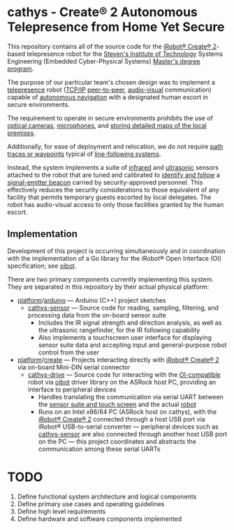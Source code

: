 cathys - Create® 2 Autonomous Telepresence from Home Yet Secure
==

This repository contains all of the source code for the [iRobot® Create®
2][create]-based telepresence robot for the [Steven's Institute of 
Technology][stevens] Systems Engineering (Embedded Cyber-Physical Systems)
[Master's degree program][degree].


The purpose of our particular team's chosen design was to implement a 
[telepresence][telepresence] robot ([TCP/IP][tcpip] [peer-to-peer][p2p],
[audio-visual][av] communication) capable of [autonomous navigation][autonav]
with a designated human escort in secure environments.


The requirement to operate in secure environments prohibits the use of [optical
cameras][camera], [microphones][microphone], and [storing detailed maps of the
local premises][maps]. 


Additionally, for ease of deployment and relocation, we do not require [path 
traces or waypoints][tracing] typical of [line-following systems][linefollow].


Instead, the system implements a suite of [infrared][infrared] and 
[ultrasonic][ultrasound] sensors attached to the robot that are tuned and
calibrated to [identify and follow][direction] a [signal-emitter beacon][beacon]
carried by security-approved personnel. This effectively reduces the security
considerations to those equivalent of any facility that permits temporary guests
escorted by local delegates. The robot has audio-visual access to only those
facilities granted by the human escort.


Implementation
--

Development of this project is occurring simultaneously and in coordination
with the implementation of a Go library for the iRobot® Open Interface (OI)
specification; see [oibot][oibot].


There are two primary components currently implementing this system. They are
separated in this repository by their actual physical platform:


- [platform][platform]/[arduino][platformarduino] — Arduino (C++) project sketches
	- [cathys-sensor][cathyssensor] — Source code for reading, sampling, filtering, and processing data from the on-board sensor suite
		- Includes the IR signal strength and direction analysis, as well as the ultrasonic rangefinder, for the IR following capability
		- Also implements a touchscreen user interface for displaying sensor suite data and accepting input and general-purpose robot control from the user
- [platform][platform]/[create][platformcreate] — Projects interacting directly with [iRobot® Create® 2][create] via on-board Mini-DIN serial connector
	- [cathys-drive][cathysdrive] — Source code for interacting with the [OI-compatible][oispec] robot via [oibot][oibot] driver library on the ASRock host PC, providing an interface to peripheral devices
		- Handles translating the communication via serial UART between the [sensor suite and touch screen][cathyssensor] and the actual [robot][oibot]
		- Runs on an Intel x86/64 PC (ASRock host on cathys), with the [iRobot® Create® 2][create] connected through a host USB port via iRobot® USB-to-serial converter — peripheral devices such as [cathys-sensor][cathyssensor] are also connected through another host USB port on the PC — this project coordinates and abstracts the communication among these serial UARTs

TODO
==

1. Define functional system architecture and logical components
2. Define primary use cases and operating guidelines
3. Define high level requirements
4. Define hardware and software components implemented

[create]:https://en.wikipedia.org/wiki/IRobot_Create
[stevens]:https://en.wikipedia.org/wiki/Stevens_Institute_of_Technology
[degree]:https://www.stevens.edu/school-systems-enterprises/masters-degree-programs/systems-engineering/curriculum-overview
[telepresence]:https://en.wikipedia.org/wiki/Telepresence
[tcpip]:https://en.wikipedia.org/wiki/Internet_protocol_suite
[p2p]:https://en.wikipedia.org/wiki/Point-to-point_(telecommunications)
[av]:https://en.wikipedia.org/wiki/Audiovisual
[autonav]:https://en.wikipedia.org/wiki/Robot_navigation
[camera]:https://en.wikipedia.org/wiki/Optical_camera
[microphone]:https://en.wikipedia.org/wiki/Microphone
[maps]:https://en.wikipedia.org/wiki/Robotic_mapping
[tracing]:https://en.wikipedia.org/wiki/Motion_planning
[linefollow]:https://en.wikipedia.org/wiki/Mobile_robot#Line-following_Car
[infrared]:https://en.wikipedia.org/wiki/Infrared
[ultrasound]:https://en.wikipedia.org/wiki/Ultrasound
[direction]:https://en.wikipedia.org/wiki/Direction_finding
[beacon]:https://en.wikipedia.org/wiki/Non-directional_beacon
[oispec]:https://www.irobotweb.com/~/media/MainSite/PDFs/About/STEM/Create/iRobot_Roomba_600_Open_Interface_Spec.pdf
[platform]:https://github.com/ardnew/cathys/tree/master/platform
[platformarduino]:https://github.com/ardnew/cathys/tree/master/platform/arduino
[platformcreate]:https://github.com/ardnew/cathys/tree/master/platform/create
[cathyssensor]:https://github.com/ardnew/cathys/tree/master/platform/arduino/cathys-sensor
[cathysdrive]:https://github.com/ardnew/cathys/tree/master/platform/create/cathys-drive
[oibot]:https://github.com/ardnew/oibot

